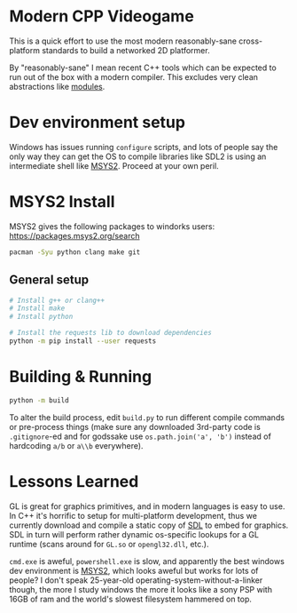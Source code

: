 
# Modern CPP Videogame

This is a quick effort to use the most modern
reasonably-sane cross-platform standards
to build a networked 2D platformer.

By "reasonably-sane" I mean recent C++ tools
which can be expected to run out of the box with a modern
compiler. This excludes very clean abstractions like [modules](https://en.cppreference.com/w/cpp/language/modules).

# Dev environment setup

Windows has issues running `configure` scripts, and lots of people say the only way
they can get the OS to compile libraries like SDL2 is using an intermediate shell like [MSYS2](https://www.msys2.org/).
Proceed at your own peril.

# MSYS2 Install

MSYS2 gives the following packages to windorks users: https://packages.msys2.org/search

```bash
pacman -Syu python clang make git
```

## General setup

```bash
# Install g++ or clang++
# Install make
# Install python

# Install the requests lib to download dependencies
python -m pip install --user requests

```

# Building & Running

```bash
python -m build
```

To alter the build process, edit `build.py` to run different compile
commands or pre-process things (make sure any downloaded 3rd-party code is `.gitignore`-ed
and for godssake use `os.path.join('a', 'b')` instead of hardcoding `a/b` or `a\\b` everywhere).

# Lessons Learned

GL is great for graphics primitives, and in modern languages is easy to use. In C++ it's horrific to setup for multi-platform development,
thus we currently download and compile a static copy of [SDL](https://github.com/libsdl-org/SDL) to embed for graphics.
SDL in turn will perform rather dynamic os-specific lookups for a GL runtime (scans around for `GL.so` or `opengl32.dll`, etc.).

`cmd.exe` is aweful, `powershell.exe` is slow, and apparently the best windows dev environment is [MSYS2](https://www.msys2.org/),
which looks aweful but works for lots of people? I don't speak 25-year-old operating-system-without-a-linker though, the more I study
windows the more it looks like a sony PSP with 16GB of ram and the world's slowest filesystem hammered on top.



